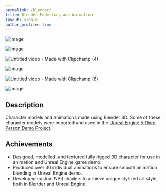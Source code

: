 ```yaml
---
permalink: /blender/
title: Blender Modelling and Animation
layout: single
author_profile: true
---
```


![image](https://github.com/user-attachments/assets/27515c65-b846-4863-9468-d55ee7875f5c)

![image](https://github.com/user-attachments/assets/faad3c3e-e7cf-4d79-a5cf-dfc3d9b41d7a)

![Untitled video - Made with Clipchamp (4)](https://github.com/user-attachments/assets/7c579310-c323-43aa-b817-901a64072b26)

![image](https://github.com/user-attachments/assets/6879f50a-cd60-40b0-91a3-35c24f9f963d)

![Untitled video - Made with Clipchamp (6)](https://github.com/user-attachments/assets/effa1670-e2a3-443d-8e49-48f471b8ede7)

![image](https://github.com/user-attachments/assets/f18e1485-257d-4e34-9c26-7aab5b0e74b9)



## Description
Character models and animations made using Blender 3D. Some of these character models were imported and used in the [Unreal Engine 5 Third Person Demo Project](https://leezehao.github.io/portfolio/ue5-demo/).

## Achievements
- Designed, modelled, and textured fully rigged 3D character for use in animation and Unreal Engine game demo.
- Produced over 30 individual animations to ensure smooth animation blending in Unreal Engine demo.
- Developed custom NPR shaders to achieve unique stylized art style, both in Blender and Unreal Engine.





